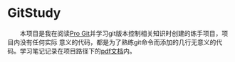 # GitStudy
&ensp;&ensp;&ensp;&ensp;本项目是我在阅读[Pro Git](https://gitee.com/progit/)并学习git版本控制相关知识时创建的练手项目，项目内没有任何实际
意义的代码，都是为了熟练git命令而添加的几行无意义的代码。学习笔记记录在项目路径下的[pdf文档]()内。